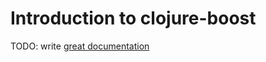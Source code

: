# Introduction to clojure-boost

TODO: write [great documentation](http://jacobian.org/writing/what-to-write/)

